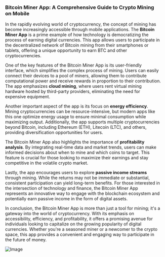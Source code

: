 ### Bitcoin Miner App: A Comprehensive Guide to Crypto Mining on Mobile

In the rapidly evolving world of cryptocurrency, the concept of mining has become increasingly accessible through mobile applications. The **Bitcoin Miner App** is a prime example of how technology is democratizing the process of earning digital currencies. This app allows users to participate in the decentralized network of Bitcoin mining from their smartphones or tablets, offering a unique opportunity to earn BTC and other cryptocurrencies.

One of the key features of the Bitcoin Miner App is its user-friendly interface, which simplifies the complex process of mining. Users can easily connect their devices to a pool of miners, allowing them to contribute computational power and receive rewards in proportion to their contribution. The app emphasizes **cloud mining**, where users rent virtual mining hardware hosted by third-party providers, eliminating the need for expensive equipment.

Another important aspect of the app is its focus on **energy efficiency**. Mining cryptocurrencies can be resource-intensive, but modern apps like this one optimize energy usage to ensure minimal consumption while maximizing output. Additionally, the app supports multiple cryptocurrencies beyond Bitcoin, including Ethereum (ETH), Litecoin (LTC), and others, providing diversification opportunities for users.

The Bitcoin Miner App also highlights the importance of **profitability analysis**. By integrating real-time data and market trends, users can make informed decisions about when to mine and which coins to target. This feature is crucial for those looking to maximize their earnings and stay competitive in the volatile crypto market.

Lastly, the app encourages users to explore **passive income streams** through mining. While the returns may not be immediate or substantial, consistent participation can yield long-term benefits. For those interested in the intersection of technology and finance, the Bitcoin Miner App represents an innovative way to engage with the blockchain ecosystem and potentially earn passive income in the form of digital assets.

In conclusion, the Bitcoin Miner App is more than just a tool for mining; it's a gateway into the world of cryptocurrency. With its emphasis on accessibility, efficiency, and profitability, it offers a promising avenue for individuals looking to capitalize on the growing popularity of digital currencies. Whether you're a seasoned miner or a newcomer to the crypto space, this app provides a convenient and engaging way to participate in the future of money.

![Image](https://github.com/user-attachments/assets/31692037-0104-4703-abd1-696b6a7dd41b)